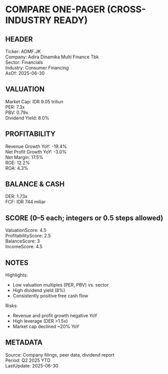 # COMPARE ONE-PAGER (CROSS-INDUSTRY READY)

## HEADER
Ticker: ADMF.JK  
Company: Adira Dinamika Multi Finance Tbk  
Sector: Financials  
Industry: Consumer Financing  
AsOf: 2025-06-30

## VALUATION
Market Cap: IDR 9.05 triliun  
PER: 7.3x  
PBV: 0.79x  
Dividend Yield: 8.0%

## PROFITABILITY
Revenue Growth YoY: -19.4%  
Net Profit Growth YoY: -3.0%  
Net Margin: 17.5%  
ROE: 12.2%  
ROA: 4.3%

## BALANCE & CASH
DER: 1.73x  
FCF: IDR 744 miliar

## SCORE (0–5 each; integers or 0.5 steps allowed)
ValuationScore: 4.5  
ProfitabilityScore: 2.5  
BalanceScore: 3  
IncomeScore: 4.5

## NOTES
Highlights:
- Low valuation multiples (PER, PBV) vs. sector
- High dividend yield (8%)
- Consistently positive free cash flow

Risks:
- Revenue and profit growth negative YoY
- High leverage (DER >1.5x)
- Market cap declined ~20% YoY

## METADATA
Source: Company filings, peer data, dividend report  
Period: Q2 2025 YTD  
LastUpdate: 2025-06-30